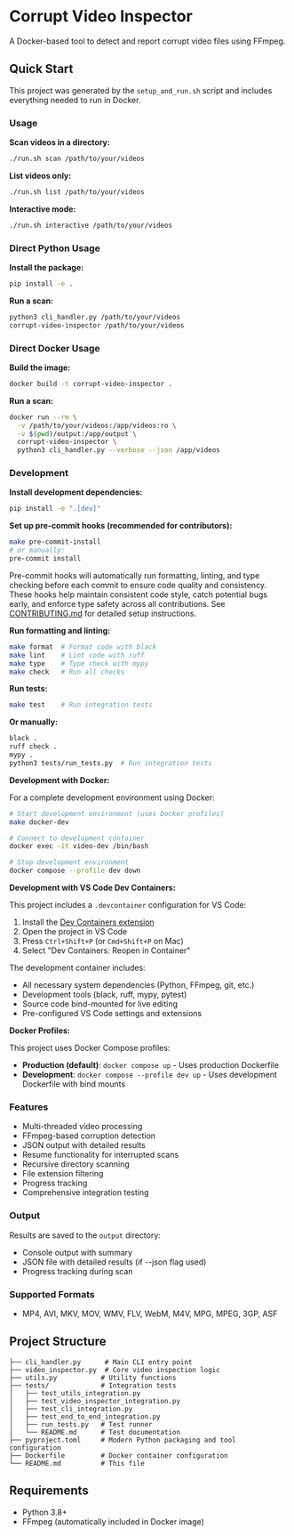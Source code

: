 # Corrupt Video Inspector

A Docker-based tool to detect and report corrupt video files using FFmpeg.

## Quick Start

This project was generated by the `setup_and_run.sh` script and includes everything needed to run in Docker.

### Usage

**Scan videos in a directory:**
```bash
./run.sh scan /path/to/your/videos
```

**List videos only:**
```bash
./run.sh list /path/to/your/videos
```

**Interactive mode:**
```bash
./run.sh interactive /path/to/your/videos
```

### Direct Python Usage

**Install the package:**
```bash
pip install -e .
```

**Run a scan:**
```bash
python3 cli_handler.py /path/to/your/videos
corrupt-video-inspector /path/to/your/videos
```

### Direct Docker Usage

**Build the image:**
```bash
docker build -t corrupt-video-inspector .
```

**Run a scan:**
```bash
docker run --rm \
  -v /path/to/your/videos:/app/videos:ro \
  -v $(pwd)/output:/app/output \
  corrupt-video-inspector \
  python3 cli_handler.py --verbose --json /app/videos
```

### Development

**Install development dependencies:**
```bash
pip install -e ".[dev]"
```

**Set up pre-commit hooks (recommended for contributors):**
```bash
make pre-commit-install
# or manually:
pre-commit install
```

Pre-commit hooks will automatically run formatting, linting, and type checking before each commit to ensure code quality and consistency. These hooks help maintain consistent code style, catch potential bugs early, and enforce type safety across all contributions. See [CONTRIBUTING.md](CONTRIBUTING.md) for detailed setup instructions.

**Run formatting and linting:**
```bash
make format  # Format code with black
make lint    # Lint code with ruff
make type    # Type check with mypy
make check   # Run all checks
```

**Run tests:**
```bash
make test    # Run integration tests
```

**Or manually:**
```bash
black .
ruff check .
mypy .
python3 tests/run_tests.py  # Run integration tests
```

**Development with Docker:**

For a complete development environment using Docker:

```bash
# Start development environment (uses Docker profiles)
make docker-dev

# Connect to development container
docker exec -it video-dev /bin/bash

# Stop development environment
docker compose --profile dev down
```

**Development with VS Code Dev Containers:**

This project includes a `.devcontainer` configuration for VS Code:

1. Install the [Dev Containers extension](https://marketplace.visualstudio.com/items?itemName=ms-vscode-remote.remote-containers)
2. Open the project in VS Code
3. Press `Ctrl+Shift+P` (or `Cmd+Shift+P` on Mac)
4. Select "Dev Containers: Reopen in Container"

The development container includes:
- All necessary system dependencies (Python, FFmpeg, git, etc.)
- Development tools (black, ruff, mypy, pytest)
- Source code bind-mounted for live editing
- Pre-configured VS Code settings and extensions

**Docker Profiles:**

This project uses Docker Compose profiles:

- **Production (default)**: `docker compose up` - Uses production Dockerfile
- **Development**: `docker compose --profile dev up` - Uses development Dockerfile with bind mounts

### Features

- Multi-threaded video processing
- FFmpeg-based corruption detection
- JSON output with detailed results
- Resume functionality for interrupted scans
- Recursive directory scanning
- File extension filtering
- Progress tracking
- Comprehensive integration testing

### Output

Results are saved to the `output` directory:
- Console output with summary
- JSON file with detailed results (if --json flag used)
- Progress tracking during scan

### Supported Formats

- MP4, AVI, MKV, MOV, WMV, FLV, WebM, M4V, MPG, MPEG, 3GP, ASF

## Project Structure

```
├── cli_handler.py      # Main CLI entry point
├── video_inspector.py  # Core video inspection logic
├── utils.py           # Utility functions
├── tests/             # Integration tests
│   ├── test_utils_integration.py
│   ├── test_video_inspector_integration.py
│   ├── test_cli_integration.py
│   ├── test_end_to_end_integration.py
│   ├── run_tests.py   # Test runner
│   └── README.md      # Test documentation
├── pyproject.toml     # Modern Python packaging and tool configuration
├── Dockerfile         # Docker container configuration
└── README.md          # This file
```

## Requirements

- Python 3.8+
- FFmpeg (automatically included in Docker image)
